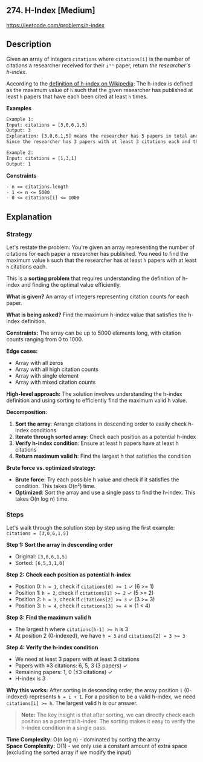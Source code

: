 ## 274. H-Index [Medium]

https://leetcode.com/problems/h-index

## Description
Given an array of integers `citations` where `citations[i]` is the number of citations a researcher received for their `iᵗʰ` paper, return *the researcher's h-index*.

According to the [definition of h-index on Wikipedia](https://en.wikipedia.org/wiki/H-index): The h-index is defined as the maximum value of `h` such that the given researcher has published at least `h` papers that have each been cited at least `h` times.

**Examples**

```tex
Example 1:
Input: citations = [3,0,6,1,5]
Output: 3
Explanation: [3,0,6,1,5] means the researcher has 5 papers in total and each of them had received 3, 0, 6, 1, 5 citations respectively.
Since the researcher has 3 papers with at least 3 citations each and the remaining two with no more than 3 citations each, their h-index is 3.

Example 2:
Input: citations = [1,3,1]
Output: 1
```

**Constraints**
```tex
- n == citations.length
- 1 <= n <= 5000
- 0 <= citations[i] <= 1000
```

## Explanation

### Strategy
Let's restate the problem: You're given an array representing the number of citations for each paper a researcher has published. You need to find the maximum value `h` such that the researcher has at least `h` papers with at least `h` citations each.

This is a **sorting problem** that requires understanding the definition of h-index and finding the optimal value efficiently.

**What is given?** An array of integers representing citation counts for each paper.

**What is being asked?** Find the maximum h-index value that satisfies the h-index definition.

**Constraints:** The array can be up to 5000 elements long, with citation counts ranging from 0 to 1000.

**Edge cases:** 
- Array with all zeros
- Array with all high citation counts
- Array with single element
- Array with mixed citation counts

**High-level approach:**
The solution involves understanding the h-index definition and using sorting to efficiently find the maximum valid h value.

**Decomposition:**
1. **Sort the array**: Arrange citations in descending order to easily check h-index conditions
2. **Iterate through sorted array**: Check each position as a potential h-index
3. **Verify h-index condition**: Ensure at least h papers have at least h citations
4. **Return maximum valid h**: Find the largest h that satisfies the condition

**Brute force vs. optimized strategy:**
- **Brute force**: Try each possible h value and check if it satisfies the condition. This takes O(n²) time.
- **Optimized**: Sort the array and use a single pass to find the h-index. This takes O(n log n) time.

### Steps
Let's walk through the solution step by step using the first example: `citations = [3,0,6,1,5]`

**Step 1: Sort the array in descending order**
- Original: `[3,0,6,1,5]`
- Sorted: `[6,5,3,1,0]`

**Step 2: Check each position as potential h-index**
- Position 0: `h = 1`, check if `citations[0] >= 1` ✓ (6 >= 1)
- Position 1: `h = 2`, check if `citations[1] >= 2` ✓ (5 >= 2)
- Position 2: `h = 3`, check if `citations[2] >= 3` ✓ (3 >= 3)
- Position 3: `h = 4`, check if `citations[3] >= 4` ✗ (1 < 4)

**Step 3: Find the maximum valid h**
- The largest h where `citations[h-1] >= h` is 3
- At position 2 (0-indexed), we have `h = 3` and `citations[2] = 3 >= 3`

**Step 4: Verify the h-index condition**
- We need at least 3 papers with at least 3 citations
- Papers with ≥3 citations: 6, 5, 3 (3 papers) ✓
- Remaining papers: 1, 0 (≤3 citations) ✓
- H-index is 3

**Why this works:**
After sorting in descending order, the array position `i` (0-indexed) represents `h = i + 1`. For a position to be a valid h-index, we need `citations[i] >= h`. The largest valid h is our answer.

> **Note:** The key insight is that after sorting, we can directly check each position as a potential h-index. The sorting makes it easy to verify the h-index condition in a single pass.

**Time Complexity:** O(n log n) - dominated by sorting the array  
**Space Complexity:** O(1) - we only use a constant amount of extra space (excluding the sorted array if we modify the input)
